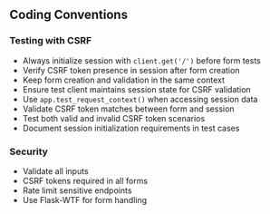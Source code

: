 ## Coding Conventions
### Testing with CSRF
- Always initialize session with `client.get('/')` before form tests
- Verify CSRF token presence in session after form creation
- Keep form creation and validation in the same context
- Ensure test client maintains session state for CSRF validation
- Use `app.test_request_context()` when accessing session data
- Validate CSRF token matches between form and session
- Test both valid and invalid CSRF token scenarios
- Document session initialization requirements in test cases

### Security
- Validate all inputs
- CSRF tokens required in all forms
- Rate limit sensitive endpoints
- Use Flask-WTF for form handling

